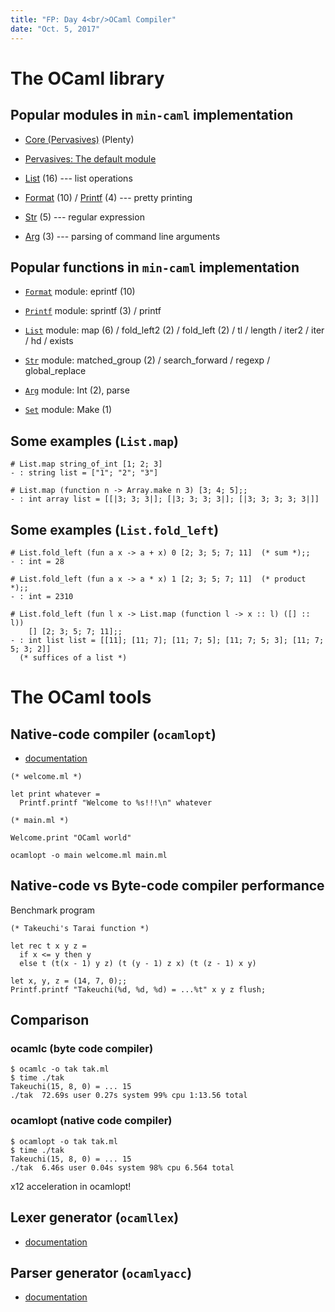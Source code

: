 ```yaml
---
title: "FP: Day 4<br/>OCaml Compiler"
date: "Oct. 5, 2017"
---
```


# The OCaml library

## Popular modules in `min-caml` implementation

- [Core (Pervasives)](https://caml.inria.fr/pub/docs/manual-ocaml/core.html) (Plenty)

- [Pervasives: The default module](https://caml.inria.fr/pub/docs/manual-ocaml/libref/Pervasives.html)

- [List](https://caml.inria.fr/pub/docs/manual-ocaml/libref/List.html) (16) --- list operations

- [Format](https://caml.inria.fr/pub/docs/manual-ocaml/libref/Format.html) (10) / [Printf](https://caml.inria.fr/pub/docs/manual-ocaml/libref/Printf.html) (4) --- pretty printing

- [Str](https://caml.inria.fr/pub/docs/manual-ocaml/libstr.html) (5) --- regular expression

- [Arg](https://caml.inria.fr/pub/docs/manual-ocaml/libref/Arg.html) (3) --- parsing of command line arguments

## Popular functions in `min-caml` implementation

- [`Format`](https://caml.inria.fr/pub/docs/manual-ocaml/libref/Format.html) module: eprintf (10)

- [`Printf`](https://caml.inria.fr/pub/docs/manual-ocaml/libref/Printf.html) module: sprintf (3) / printf

- [`List`](https://caml.inria.fr/pub/docs/manual-ocaml/libref/List.html) module: map (6) / fold_left2 (2) / fold_left (2) / tl / length / iter2 / iter / hd / exists

- [`Str`](https://caml.inria.fr/pub/docs/manual-ocaml/libstr.html) module: matched_group (2) / search_forward / regexp / global_replace

- [`Arg`](https://caml.inria.fr/pub/docs/manual-ocaml/libref/Arg.html) module: Int (2), parse

- [`Set`](https://caml.inria.fr/pub/docs/manual-ocaml/libref/Set.html) module: Make (1)

## Some examples (`List.map`)

~~~ {.ocaml}
# List.map string_of_int [1; 2; 3]
- : string list = ["1"; "2"; "3"]

# List.map (function n -> Array.make n 3) [3; 4; 5];;
- : int array list = [[|3; 3; 3|]; [|3; 3; 3; 3|]; [|3; 3; 3; 3; 3|]]
~~~

## Some examples (`List.fold_left`)

~~~ {.ocaml}
# List.fold_left (fun a x -> a + x) 0 [2; 3; 5; 7; 11]  (* sum *);;
- : int = 28

# List.fold_left (fun a x -> a * x) 1 [2; 3; 5; 7; 11]  (* product *);;
- : int = 2310

# List.fold_left (fun l x -> List.map (function l -> x :: l) ([] :: l))
    [] [2; 3; 5; 7; 11];;    
- : int list list = [[11]; [11; 7]; [11; 7; 5]; [11; 7; 5; 3]; [11; 7; 5; 3; 2]]
  (* suffices of a list *)
~~~

# The OCaml tools

## Native-code compiler (`ocamlopt`)

- [documentation](https://caml.inria.fr/pub/docs/manual-ocaml/native.html)

~~~ {.ocaml}
(* welcome.ml *)

let print whatever =
  Printf.printf "Welcome to %s!!!\n" whatever
~~~

~~~ {.ocaml}
(* main.ml *)

Welcome.print "OCaml world"
~~~

~~~ {.bash}
ocamlopt -o main welcome.ml main.ml
~~~

## Native-code vs Byte-code compiler performance

Benchmark program

~~~ {.ocaml}
(* Takeuchi's Tarai function *)

let rec t x y z =
  if x <= y then y
  else t (t(x - 1) y z) (t (y - 1) z x) (t (z - 1) x y)

let x, y, z = (14, 7, 0);;
Printf.printf "Takeuchi(%d, %d, %d) = ...%t" x y z flush;
~~~

## Comparison

### ocamlc (byte code compiler)

~~~ {.bash}
$ ocamlc -o tak tak.ml
$ time ./tak
Takeuchi(15, 8, 0) = ... 15
./tak  72.69s user 0.27s system 99% cpu 1:13.56 total
~~~

### ocamlopt (native code compiler)

~~~ {.bash}
$ ocamlopt -o tak tak.ml
$ time ./tak
Takeuchi(15, 8, 0) = ... 15
./tak  6.46s user 0.04s system 98% cpu 6.564 total
~~~

x12 acceleration in ocamlopt!

## Lexer generator (`ocamllex`)

- [documentation](https://caml.inria.fr/pub/docs/manual-ocaml/lexyacc.html#sec296)

## Parser generator (`ocamlyacc`)

- [documentation](https://caml.inria.fr/pub/docs/manual-ocaml/lexyacc.html#sec307)
